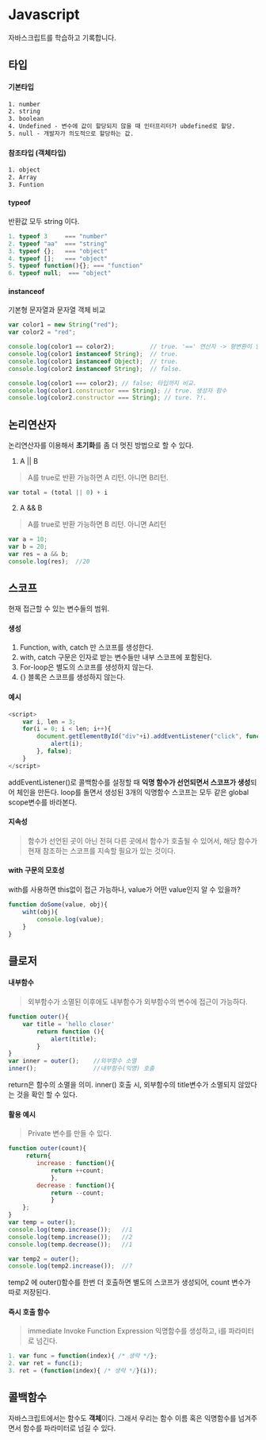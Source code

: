 # Javascript

자바스크립트를 학습하고 기록합니다.

## 타입

#### 기본타입

```html
1. number
2. string
3. boolean
4. Undefined - 변수에 값이 할당되지 않을 때 인터프리터가 ubdefined로 할당.
5. null - 개발자가 의도적으로 할당하는 값.
```

#### 참조타입 (객체타입)

```html
1. object
2. Array
3. Funtion
```

#### typeof

반환값 모두 string 이다.

```js
1. typeof 3     === "number"
2. typeof "aa"  === "string"
3. typeof {};   === "object"
4. typeof [];   === "object"
5. typeof function(){}; === "function"
6. typeof null;  === "object"
```

#### instanceof

기본형 문자열과 문자열 객체 비교

```js
var color1 = new String("red");
var color2 = "red";

console.log(color1 == color2);          // true. '==' 연산자 -> 형변환이 일어남.
console.log(color1 instanceof String);  // true.
console.log(color1 instanceof Object);  // true.
console.log(color2 instanceof String);  // false.
```

```js
console.log(color1 === color2); // false; 타입까지 비교.
console.log(color1.constructor === String); // true. 생성자 함수
console.log(color2.constructor === String); // ture. ?!.
```


## 논리연산자

논리연산자를 이용해서 **초기화**를 좀 더 멋진 방법으로 할 수 있다.

1. A || B 
>A를 true로 반환 가능하면 A 리턴. 아니면 B리턴.

```js
var total = (total || 0) + i
```

2. A && B
>A를 true로 반환 가능하면 B 리턴. 아니면 A리턴

```js
var a = 10;
var b = 20;
var res = a && b;
console.log(res);  //20
```

## 스코프

현재 접근할 수 있는 변수들의 범위.

#### 생성

1. Function, with, catch 만 스코프를 생성한다.
2. with, catch 구문은 인자로 받는 변수들만 내부 스코프에 포함된다.
3. For-loop은 별도의 스코프를 생성하지 않는다.
4. {} 블록은 스코프를 생성하지 않는다.

#### 예시

```js
<script>
    var i, len = 3;
    for(i = 0; i < len; i++){
        document.getElementById("div"+i).addEventListener("click", function(){
            alert(i);
        }, false);
    }
</script>
```

addEventListener()로 콜백함수를 설정할 때 **익명 함수가 선언되면서 스코프가 생성**되어 체인을 만든다.
loop를 돌면서 생성된 3개의 익명함수 스코프는 모두 같은 global scope변수를 바라본다.


#### 지속성

>함수가 선언된 곳이 아닌 전혀 다른 곳에서 함수가 호출될 수 있어서, 해당 함수가 현재 참조하는 스코프를 지속할 필요가 있는 것이다.

#### with 구문의 모호성

with를 사용하면 this없이 접근 가능하나, value가 어떤 value인지 알 수 있을까?

```js
function doSome(value, obj){
    wiht(obj){
        console.log(value);
    }
}
```

## 클로저


#### 내부함수

> 외부함수가 소멸된 이후에도 내부함수가 외부함수의 변수에 접근이 가능하다.

```js
function outer(){
    var title = 'hello closer'
        return function (){
            alert(title);
        }
}
var inner = outer();    //외부함수 소멸
inner();                //내부함수(익명) 호출
```

return은 함수의 소멸을 의미.
inner() 호출 시, 외부함수의 title변수가 소멸되지 않았다는 것을 확인 할 수 있다. 

#### 활용 예시

>Private 변수를 만들 수 있다.
```js
function outer(count){
     return{
        increase : function(){
            return ++count;
            },
        decrease : function(){
            return --count;
            }
	};
}
var temp = outer();
console.log(temp.increase());   //1
console.log(temp.increase());   //2
console.log(temp.decrease());   //1

var temp2 = outer();
console.log(temp2.increase());  //?
```

temp2 에 outer()함수를 한번 더 호출하면 별도의 스코프가 생성되어,
count 변수가 따로 저장된다.

#### 즉시 호출 함수

>immediate Invoke Function Expression
>익명함수를 생성하고, i를 파라미터로 넘긴다.

```js
1. var func = function(index){ /* 생략 */};
2. var ret = func(i);
3. ret = (function(index){ /* 생략 */}(i));
```

## 콜백함수

자바스크립트에서는 함수도 **객체**이다. 그래서 우리는 함수 이름 혹은 익명함수를 넘겨주면서 함수를 파라미터로 넘길 수 있다.

